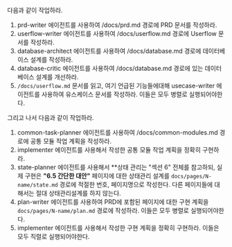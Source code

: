 다음과 같이 작업하라.

1. prd-writer 에이전트를 사용하여 /docs/prd.md 경로에 PRD 문서를 작성하라.
2. userflow-writer 에이전트를 사용하여 /docs/userflow.md 경로에 Userflow 문서를 작성하라.
3. database-architect 에이전트를 사용하여 /docs/database.md 경로에 데이터베이스 설계를 작성하라.
4. database-critic 에이전트를 사용하여 /docs/database.md 경로에 있는 데이터베이스 설계를 개선하라.
5. `/docs/userflow.md` 문서를 읽고, 여기 언급된 기능들에대해 usecase-writer 에이전트를 사용하여 유스케이스 문서를 작성하라. 이들은 모두 병렬로 실행되어야한다.

그리고 나서 다음과 같이 작업하라.

1. common-task-planner 에이전트를 사용하여 /docs/common-modules.md 경로에 공통 모듈 작업 계획을 작성하라.
2. implementer 에이전트를 사용해서 작성한 공통 모듈 작업 계획을 정확히 구현하라.
3. state-planner 에이전트를 사용해서 **상태 관리는 "섹션 6" 전체를 참고하되, 실제 구현은 **"6.5 간단한 대안"** 페이지에 대한 상태관리 설계를 `docs/pages/N-name/state.md` 경로에 적절한 번호, 페이지명으로 작성한다. 다른 페이지들에 대해서는 절대 상태관리설계를 하지 않는다.
4. plan-writer 에이전트를 사용하여 PRD에 포함된 페이지에 대한 구현 계획을 `docs/pages/N-name/plan.md` 경로에 작성하라. 이들은 모두 병렬로 실행되어야한다.
5. implementer 에이전트를 사용해서 작성한 구현 계획을 정확히 구현하라. 이들은 모두 직렬로 실행되어야한다.